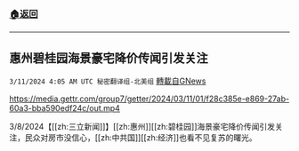 ###  [:house:返回](README.md)
---


## 惠州碧桂园海景豪宅降价传闻引发关注
`3/11/2024 4:05 AM UTC 秘密翻译组-北美组` [轉載自GNews](https://gnews.org/articles/2383041)


https://media.gettr.com/group7/getter/2024/03/11/01/f28c385e-e869-27ab-60a3-bba590edf24c/out.mp4


3/8/2024【[[zh:三立新闻]]】[[zh:惠州]][[zh:碧桂园]]海景豪宅降价传闻引发关注，民众对房市没信心，[[zh:中共国]][[zh:经济]]也看不见复苏的曙光。

